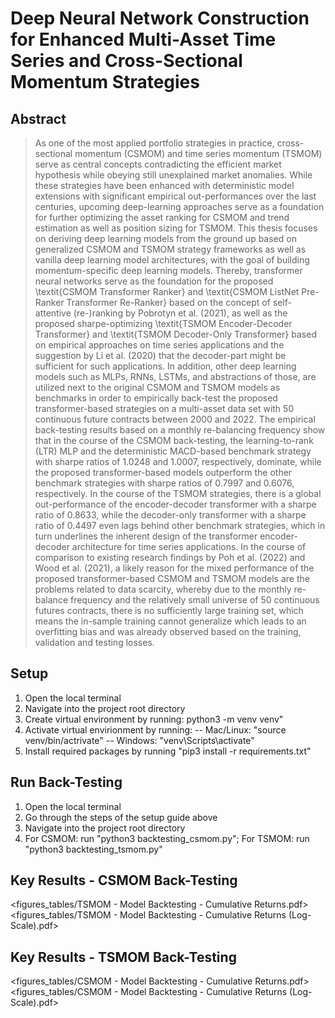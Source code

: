# Deep Neural Network Construction for Enhanced Multi-Asset Time Series and Cross-Sectional Momentum Strategies

## Abstract
> As one of the most applied portfolio strategies in practice, cross-sectional momentum (CSMOM) and time series momentum (TSMOM) serve as central concepts contradicting the efficient market hypothesis while obeying still unexplained market anomalies. While these strategies have been enhanced with deterministic model extensions with significant empirical out-performances over the last centuries, upcoming deep-learning approaches serve as a foundation for further optimizing the asset ranking for CSMOM and trend estimation as well as position sizing for TSMOM. This thesis focuses on deriving deep learning models from the ground up based on generalized CSMOM and TSMOM strategy frameworks as well as vanilla deep learning model architectures, with the goal of building momentum-specific deep learning models. Thereby, transformer neural networks serve as the foundation for the proposed \textit{CSMOM Transformer Ranker} and \textit{CSMOM ListNet Pre-Ranker Transformer Re-Ranker} based on the concept of self-attentive (re-)ranking by Pobrotyn et al. (2021), as well as the proposed sharpe-optimizing \textit{TSMOM Encoder-Decoder Transformer} and \textit{TSMOM Decoder-Only Transformer} based on empirical approaches on time series applications and the suggestion by Li et al. (2020) that the decoder-part might be sufficient for such applications. In addition, other deep learning models such as MLPs, RNNs, LSTMs, and abstractions of those, are utilized next to the original CSMOM and TSMOM models as benchmarks in order to empirically back-test the proposed transformer-based strategies on a multi-asset data set with 50 continuous future contracts between 2000 and 2022. The empirical back-testing results based on a monthly re-balancing frequency show that in the course of the CSMOM back-testing, the learning-to-rank (LTR) MLP and the deterministic MACD-based benchmark strategy with sharpe ratios of 1.0248 and 1.0007, respectively, dominate, while the proposed transformer-based models outperform the other benchmark strategies with sharpe ratios of 0.7997 and 0.6076, respectively. In the course of the TSMOM strategies, there is a global out-performance of the encoder-decoder transformer with a sharpe ratio of 0.8633, while the decoder-only transformer with a sharpe ratio of 0.4497 even lags behind other benchmark strategies, which in turn underlines the inherent design of the transformer encoder-decoder architecture for time series applications. In the course of comparison to existing research findings by Poh et al. (2022) and Wood et al. (2021), a likely reason for the mixed performance of the proposed transformer-based CSMOM and TSMOM models are the problems related to data scarcity, whereby due to the monthly re-balance frequency and the relatively small universe of 50 continuous futures contracts, there is no sufficiently large training set, which means the in-sample training cannot generalize which leads to an overfitting bias and was already observed based on the training, validation and testing losses.

## Setup
1. Open the local terminal
2. Navigate into the project root directory
3. Create virtual environment by running: python3 -m venv venv"
4. Activate virtual envirionment by running:
   -- Mac/Linux: "source venv/bin/actrivate"
   -- Windows: "venv\Scripts\activate"
5. Install required packages by running "pip3 install -r requirements.txt"

## Run Back-Testing
1. Open the local terminal
2. Go through the steps of the setup guide above
3. Navigate into the project root directory
4. For CSMOM: run "python3 backtesting_csmom.py"; For TSMOM: run "python3 backtesting_tsmom.py"

## Key Results - CSMOM Back-Testing
<figures_tables/TSMOM - Model Backtesting - Cumulative Returns.pdf> 
<figures_tables/TSMOM - Model Backtesting - Cumulative Returns (Log-Scale).pdf> 

## Key Results - TSMOM Back-Testing
<figures_tables/CSMOM - Model Backtesting - Cumulative Returns.pdf>
<figures_tables/CSMOM - Model Backtesting - Cumulative Returns (Log-Scale).pdf>
